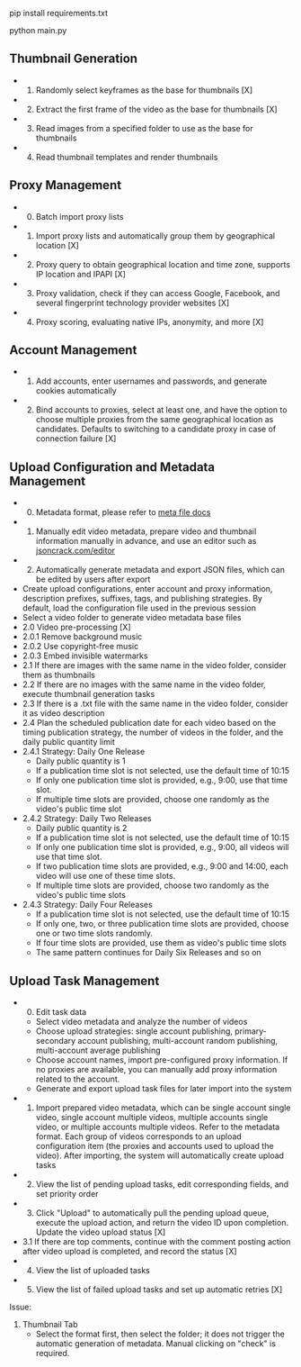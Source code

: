 
pip install requirements.txt 

python main.py



## Thumbnail Generation

* 1. Randomly select keyframes as the base for thumbnails [X]
* 2. Extract the first frame of the video as the base for thumbnails [X]
* 3. Read images from a specified folder to use as the base for thumbnails
* 4. Read thumbnail templates and render thumbnails

## Proxy Management
* 0. Batch import proxy lists
* 1. Import proxy lists and automatically group them by geographical location [X]
* 2. Proxy query to obtain geographical location and time zone, supports IP location and IPAPI [X]
* 3. Proxy validation, check if they can access Google, Facebook, and several fingerprint technology provider websites [X]
* 4. Proxy scoring, evaluating native IPs, anonymity, and more [X]

## Account Management
* 1. Add accounts, enter usernames and passwords, and generate cookies automatically
* 2. Bind accounts to proxies, select at least one, and have the option to choose multiple proxies from the same geographical location as candidates. Defaults to switching to a candidate proxy in case of connection failure [X]

## Upload Configuration and Metadata Management
* 0. Metadata format, please refer to [meta file docs](meta-json-docs.md)
* 1. Manually edit video metadata, prepare video and thumbnail information manually in advance, and use an editor such as [jsoncrack.com/editor](https://jsoncrack.com/editor)
* 2. Automatically generate metadata and export JSON files, which can be edited by users after export
* Create upload configurations, enter account and proxy information, description prefixes, suffixes, tags, and publishing strategies. By default, load the configuration file used in the previous session
* Select a video folder to generate video metadata base files
* 2.0 Video pre-processing [X]
* 2.0.1 Remove background music
* 2.0.2 Use copyright-free music
* 2.0.3 Embed invisible watermarks
* 2.1 If there are images with the same name in the video folder, consider them as thumbnails
* 2.2 If there are no images with the same name in the video folder, execute thumbnail generation tasks
* 2.3 If there is a .txt file with the same name in the video folder, consider it as video description
* 2.4 Plan the scheduled publication date for each video based on the timing publication strategy, the number of videos in the folder, and the daily public quantity limit
* 2.4.1 Strategy: Daily One Release
  - Daily public quantity is 1
  - If a publication time slot is not selected, use the default time of 10:15
  - If only one publication time slot is provided, e.g., 9:00, use that time slot.
  - If multiple time slots are provided, choose one randomly as the video's public time slot
* 2.4.2 Strategy: Daily Two Releases
  - Daily public quantity is 2
  - If a publication time slot is not selected, use the default time of 10:15
  - If only one publication time slot is provided, e.g., 9:00, all videos will use that time slot.
  - If two publication time slots are provided, e.g., 9:00 and 14:00, each video will use one of these time slots.
  - If multiple time slots are provided, choose two randomly as the video's public time slots
* 2.4.3 Strategy: Daily Four Releases
  - If a publication time slot is not selected, use the default time of 10:15
  - If only one, two, or three publication time slots are provided, choose one or two time slots randomly.
  - If four time slots are provided, use them as video's public time slots
  - The same pattern continues for Daily Six Releases and so on

## Upload Task Management
* 0. Edit task data
  - Select video metadata and analyze the number of videos
  - Choose upload strategies: single account publishing, primary-secondary account publishing, multi-account random publishing, multi-account average publishing
  - Choose account names, import pre-configured proxy information. If no proxies are available, you can manually add proxy information related to the account.
  - Generate and export upload task files for later import into the system
* 1. Import prepared video metadata, which can be single account single video, single account multiple videos, multiple accounts single video, or multiple accounts multiple videos. Refer to the metadata format. Each group of videos corresponds to an upload configuration item (the proxies and accounts used to upload the video). After importing, the system will automatically create upload tasks
* 2. View the list of pending upload tasks, edit corresponding fields, and set priority order
* 3. Click "Upload" to automatically pull the pending upload queue, execute the upload action, and return the video ID upon completion. Update the video upload status [X]
* 3.1 If there are top comments, continue with the comment posting action after video upload is completed, and record the status [X]
* 4. View the list of uploaded tasks
* 5. View the list of failed upload tasks and set up automatic retries [X]

Issue: 

1. Thumbnail Tab
   - Select the format first, then select the folder; it does not trigger the automatic generation of metadata. Manual clicking on "check" is required.